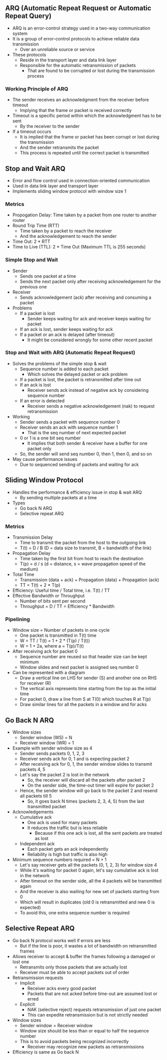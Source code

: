 ## ARQ (Automatic Repeat Request or Automatic Repeat Query)
- ARQ is an error-control strategy used in a two-way communication system
- It is a group of error-control protocols to achieve reliable data transmission
  - Over an unreliable source or service
- These protocols
  - Reside in the transport layer and data link layer
  - Responsible for the automatic retransmission of packets
    - That are found to be corrupted or lost during the transmission process

### Working Principle of ARQ
- The sender receives an acknowledgment from the receiver before timeout
  - Implying that the frame or packet is received correctly
- Timeout is a specific period within which the acknowledgment has to be sent
  - By the receiver to the sender
- If a timeout occurs
  - It is implied that the frame or packet has been corrupt or lost during the transmission
  - And the sender retransmits the packet
  - This process is repeated until the correct packet is transmitted

## Stop and Wait ARQ
- Error and flow control used in connection-oriented communication
- Used in data link layer and transport layer
- Implements sliding window protocol with window size 1

### Metrics
- Propogation Delay: Time taken by a packet from one router to another router
- Round Trip Time (RTT)
  - Time taken by a packet to reach the receiver
  - And the acknowledgement to reach the sender
- Time Out: 2 * RTT
- Time to Live (TTL): 2 * Time Out (Maximum TTL is 255 seconds)

### Simple Stop and Wait
- Sender
  - Sends one packet at a time
  - Sends the next packet only after receiving acknowledgement for the previous one
- Receiver
  - Sends acknowledgement (ack) after receiving and consuming a packet
- Problems
  - If a packet is lost
    - Sender keeps waiting for ack and receiver keeps waiting for packet
  - If an ack is lost, sender keeps waiting for ack
  - If a packet or an ack is delayed (after timeout)
    - It might be considered wrongly for some other recent packet

### Stop and Wait with ARQ (Automatic Repeat Request)
- Solves the problems of the simple stop & wait
  - Sequence number is added to each packet
    - Which solves the delayed packet or ack problem
  - If a packet is lost, the packet is retransmitted after time out
  - If an ack is lost
    - Receiver sends ack instead of negative ack by considering sequence number
  - If an error is detected
    - Receiver sends a negative acknowledgement (nak) to request retransmission
- Working
  - Sender sends a packet with sequence number 0
  - Receiver sends an ack with sequence number 1
    - That is the seq number of next expected packet
  - 0 or 1 is a one bit seq number
    - It implies that both sender & receiver have a buffer for one packet only
  - So, the sender will send seq number 0, then 1, then 0, and so on
- May cause performance issues
  - Due to sequenced sending of packets and waiting for ack

## Sliding Window Protocol
- Handles the performance & efficiency issue in stop & wait ARQ
  - By sending multiple packets at a time
- Types
  - Go back N ARQ
  - Selective repeat ARQ

### Metrics
- Transmission Delay
  - Time to transmit the packet from the host to the outgoing link
  - T(t) = D / B (D = data size to transmit, B = bandwidth of the link)
- Propagation Delay
  - Time taken by the first bit from host to reach the destination
  - T(p) = d / s (d = distance, s = wave propagation speed of the medium)
- Total Time
  - Transmission (data + ack) + Propagation (data) + Propagation (ack)
  - TT = T(t) + 2 * T(p)
- Efficiency: Useful time / Total time, i.e. T(t) / TT
- Effective Bandwidth or Throughput
  - Number of bits sent per second
  - Throughput = D / TT = Efficiency * Bandwidth

### Pipelining
- Window size = Number of packets in one cycle
  - One packet is transmitted in T(t) time
  - W = TT / T(t) = 1 + 2 * (T(p) / T(t))
  - W = 1 + 2a, where a = T(p)/T(t)
- After receiving ack for packet 0
  - Sequence number are reused so that header size can be kept minimum
  - Window slides and next packet is assigned seq number 0
- Can be represented with a diagram
  - Draw a vertical line on LHS for sender (S) and another one on RHS for receiver (R)
  - The vertical axis represents time starting from the top as the initial time
  - For packet 0, draw a line from S at T(0) which touches R at T(p)
  - Draw similar lines for all the packets in a window and for acks

## Go Back N ARQ
- Window sizes
  - Sender window (WS) = N
  - Receiver window (WR) = 1
- Example with sender window size as 4
  - Sender sends packets 0, 1, 2, 3
  - Receiver sends ack for 0, 1 and is expecting packet 2
  - After receiving ack for 0, 1, the sender window slides to transmit packets 4, 5
  - Let's say the packet 2 is lost in the network
    - So, the receiver will discard all the packets after packet 2
    - On the sender side, the time-out timer will expire for packet 2
  - Hence, the sender window will go back to the packet 2 and resend all packets till 5
    - So, it goes back N times (packets 2, 3, 4, 5) from the last transmitted packet
- Acknowledgements
  - Cumulative ack
    - One ack is used for many packets
    - It reduces the traffic but is less reliable
      - Because if this one ack is lost, all the sent packets are treated as lost
  - Independent ack
    - Each packet gets an ack independently
    - Reliability is high but traffic is also high
- Minimum sequence numbers required = N + 1
  - Let's say receiver gets all the packets (0, 1, 2, 3) for window size 4
  - While it's waiting for packet 0 again, let's say cumulative ack is lost in the network
  - After timeout on the sender side, all the 4 packets will be transmitted again
  - And the receiver is also waiting for new set of packets starting from 0
  - Which will result in duplicates (old 0 is retransmitted and new 0 is expected)
  - To avoid this, one extra sequence number is required

## Selective Repeat ARQ
- Go back N protocol works well if errors are less
  - But if the line is poor, it wastes a lot of bandwidth on retransmitted frames
- Allows receiver to accept & buffer the frames following a damaged or lost one
  - Retransmits only those packets that are actually lost
  - Receiver must be able to accept packets out of order
- Retransmission requests
  - Implicit
    - Receiver acks every good packet
    - Packets that are not acked before time-out are assumed lost or erred
  - Explicit
    - NAK (selective reject) requests retransmission of just one packet
    - This can expedite retransmission but is not strictly needed
- Window sizes
  - Sender window = Receiver window
  - Window size should be less than or equal to half the sequence number
  - This is to avoid packets being recognized incorrectly
    - Receiver may recognize new packets as retransmissions
- Efficiency is same as Go back N
